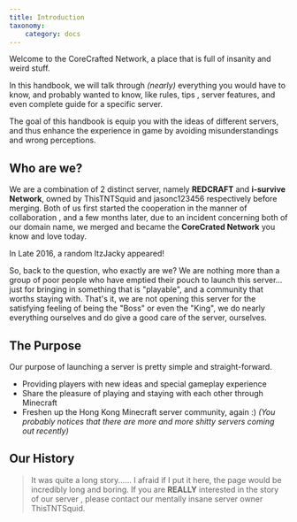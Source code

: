 ```yaml
---
title: Introduction
taxonomy:
    category: docs
---
```


Welcome to the CoreCrafted Network, a place that is full of insanity and weird stuff.

In this handbook, we will talk through *(nearly)* everything you would have to know, and probably wanted to know, like rules, tips , server features, and even complete guide for a specific server.

The goal of this handbook is equip you with the ideas of different servers, and thus enhance the experience in game by avoiding misunderstandings and wrong perceptions.

## Who are we?

We are a combination of 2 distinct server, namely **REDCRAFT** and **i-survive Network**, owned by ThisTNTSquid and jasonc123456 respectively before merging. Both of us first started the cooperation in the manner of collaboration , and a few months later, due to an incident concerning both of our domain name, we merged and became the **CoreCrated Network** you know and love today.

In Late 2016, a random ItzJacky appeared!

So, back to the question, who exactly are we? We are nothing more than a group of poor people who have emptied their pouch to launch this server... just for bringing in something
that is "playable", and a community that worths staying with. That's it, we are not opening this server for the satisfying feeling of being the "Boss" or even the "King", we do
nearly everything ourselves and do give a good care of the server, ourselves.

## The Purpose

Our purpose of launching a server is pretty simple and straight-forward.
* Providing players with new ideas and special gameplay experience
* Share the pleasure of playing and staying with each other through Minecraft
* Freshen up the Hong Kong Minecraft server community, again :) *(You probably notices that there are more and more shitty servers coming out recently)*

## Our History

> It was quite a long story...... I afraid if I put it here, the page would be incredibly long and boring. If you are **REALLY** interested in the story of our server , please contact our mentally insane server owner ThisTNTSquid.
